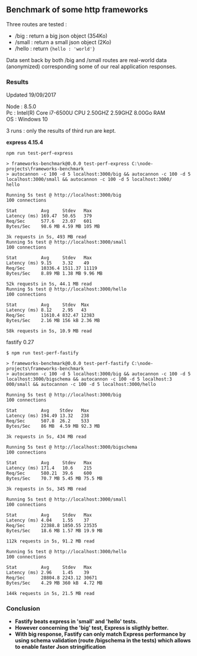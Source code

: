 ## Benchmark of some http frameworks

Three routes are tested : 
- /big : return a big json object (354Ko)
- /small : return a small json object (2Ko)
- /hello : return `{hello : 'world'}`

Data sent back by both /big and /small routes are real-world data (anonymized) corresponding some of our real application responses. 

### Results

Updated 19/09/2017

Node : 8.5.0  
Pc : Intel(R) Core i7-6500U CPU 2.50GHZ 2.59GHZ 8.00Go RAM  
OS : Windows 10

3 runs : only the results of third run are kept.  

**express 4.15.4**

```
npm run test-perf-express

> frameworks-benchmark@0.0.0 test-perf-express C:\node-projects\frameworks-benchmark
> autocannon -c 100 -d 5 localhost:3000/big && autocannon -c 100 -d 5 localhost:3000/small && autocannon -c 100 -d 5 localhost:3000/
hello

Running 5s test @ http://localhost:3000/big
100 connections

Stat         Avg     Stdev   Max
Latency (ms) 169.47  50.65   379
Req/Sec      577.6   23.07   601
Bytes/Sec    98.6 MB 4.59 MB 105 MB

3k requests in 5s, 493 MB read
Running 5s test @ http://localhost:3000/small
100 connections

Stat         Avg     Stdev   Max
Latency (ms) 9.15    3.32    49
Req/Sec      10336.4 1511.37 11119
Bytes/Sec    8.89 MB 1.38 MB 9.96 MB

52k requests in 5s, 44.1 MB read
Running 5s test @ http://localhost:3000/hello
100 connections

Stat         Avg     Stdev  Max
Latency (ms) 8.12    2.95   43
Req/Sec      11610.4 832.47 12383
Bytes/Sec    2.16 MB 156 kB 2.36 MB

58k requests in 5s, 10.9 MB read

```

fastify 0.27
```
$ npm run test-perf-fastify

> frameworks-benchmark@0.0.0 test-perf-fastify C:\node-projects\frameworks-benchmark
> autocannon -c 100 -d 5 localhost:3000/big && autocannon -c 100 -d 5 localhost:3000/bigschema && autocannon -c 100 -d 5 localhost:3
000/small && autocannon -c 100 -d 5 localhost:3000/hello

Running 5s test @ http://localhost:3000/big
100 connections

Stat         Avg    Stdev   Max
Latency (ms) 194.49 13.32   238
Req/Sec      507.8  26.2    533
Bytes/Sec    86 MB  4.59 MB 92.3 MB

3k requests in 5s, 434 MB read

Running 5s test @ http://localhost:3000/bigschema
100 connections

Stat         Avg     Stdev   Max
Latency (ms) 171.4   10.6    215
Req/Sec      580.21  39.6    600
Bytes/Sec    70.7 MB 5.45 MB 75.5 MB

3k requests in 5s, 345 MB read

Running 5s test @ http://localhost:3000/small
100 connections

Stat         Avg     Stdev   Max
Latency (ms) 4.04    1.55    37
Req/Sec      22388.8 1850.55 23535
Bytes/Sec    18.6 MB 1.57 MB 19.9 MB

112k requests in 5s, 91.2 MB read

Running 5s test @ http://localhost:3000/hello
100 connections

Stat         Avg     Stdev   Max
Latency (ms) 2.96    1.45    39
Req/Sec      28804.8 2243.12 30671
Bytes/Sec    4.29 MB 360 kB  4.72 MB

144k requests in 5s, 21.5 MB read
```

### Conclusion

- **Fastify beats express in 'small' and 'hello' tests.**  
- **However concerning the 'big' test, Express is sligthly better.**
- **With big response, Fastify can only match Express performance by using schema validation (route /bigschema in the tests) which allows to enable faster Json stringification**
